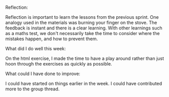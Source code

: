 Reflection:

Reflection is important to learn the lessons from the previous sprint. One analogy used in the materials was burning your finger on the stove. The feedback is instant and there is a clear learning. With other learnings such as a maths test, we don't necessarily take the time to consider where the mistakes happen, and how to prevent them.

What did I do well this week:

On the html exercise, I made the time to have a play around rather than just hoon through the exercises as quickly as possible.

What could I have done to improve:

I could have started on things earlier in the week. I could have contributed more to the group thread. 
